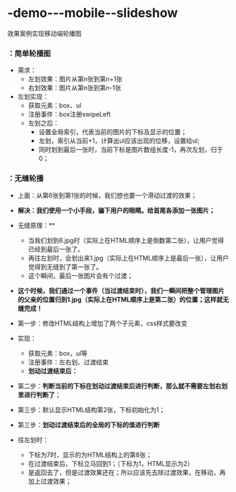 # -demo---mobile--slideshow
效果案例实现移动端轮播图

### ：简单轮播图

- 需求：
  - 左划效果：图片从第n张到第n+1张
  - 右划效果：图片从第n张到第n-1张
- 左划实现：
  - 获取元素：box、ul
  - 注册事件：box注册swipeLeft 
  - 左划之后：
    - 设置全局索引，代表当前的图片的下标及显示的位置；
    - 左划，索引从当前+1，计算出ul应该出现的位移，设置给ul;
    - 同时划到最后一张时，当前下标是图片数组长度-1，再次左划，归于0；
### ：无缝轮播

- 上面：从第6张到第1张的时候，我们想也要一个滑动过渡的效果；
- **解决：我们使用一个小手段，骗下用户的眼睛。给首尾各添加一张图片；**

- 无缝原理：**
  - 当我们划到6.jpg时（实际上在HTML顺序上是倒数第二张），让用户觉得已经到最后一张了。
  - 再往左划时，会划出来1.jpg（实际上在HTML顺序上是最后一张），让用户觉得到无缝到了第一张了。
  - 这个瞬间，最后一张图片会有个过渡；
- **这个时候，我们通过一个事件（当过渡结束时），我们一瞬间把整个管理图片的父亲的位置归到1.jpg（实际上在HTML顺序上是第二张）的位置；这样就无缝完成！**
- 第一步：修改HTML结构上增加了两个子元素，css样式要改变

- 实现：
  - 获取元素：box，ul等
  - 注册事件：左右划、过渡结束
  - **划动过渡结束后：**
- 第二步：**判断当前的下标在划动过渡结束后进行判断，那么就不需要左划右划里进行判断了**；
- 第三步：默认显示HTML结构第2张，下标初始化为1；
- 第三步：**划动过渡结束后的全局的下标的值进行判断**

- 往左划时：
  - 下标为7时，显示的为HTML结构上的第8张；
  - 在过渡结束后，下标立马回到1；（下标为1，HTML显示为2）
  - 是返回去了，但是过渡效果还在；所以应该先去除过渡效果，在移动，再加上过渡效果；
